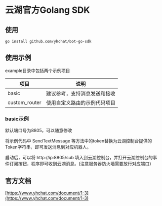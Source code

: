 # 云湖官方Golang SDK
## 使用
```
go install github.com/yhchat/bot-go-sdk
```

## 使用示例
example目录中包括两个示例项目

|项目|说明|
|--|--|
|basic|建议参考，支持消息发送和接收|
|custom_router|使用自定义路由的示例代码项目|

### basic示例
默认端口号为8805，可以随意修改

将示例代码中 SendTextMessage 等方法中的token替换为云湖控制台提供的Token字符串，即可发送消息到对应机器人。

启动后，可以将 http://ip:8805/sub 填入到云湖控制台，并打开云湖控制台的事件订阅按钮，程序即可收到云湖消息。(注意服务器防火墙需要放行对应端口）



## 官方文档
[https://www.yhchat.com/document/1-3](https://www.yhchat.com/document/1-3)
